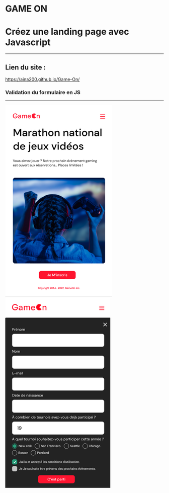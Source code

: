 # GAME ON

# Créez une landing page avec Javascript
***

## Lien du site :
https://aina200.github.io/Game-On/

### Validation du formulaire en JS
***
![Alt text](presantation.png?raw=true "Title")
![Alt text](presantation1.png?raw=true "Title")
